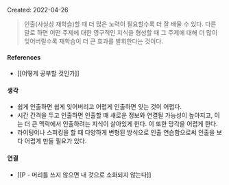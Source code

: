 Created: 2022-04-26

>인출(사실상 재학습)할 때 더 많은 노력이 필요할수록 더 잘 배울 수 있다. 다른 말로 하면 어떤 주제에 대한 영구적인 지식을 형성할 때 그 주제에 대해 더 많이 잊어버릴수록 재학습이 더 큰 효과를 발휘한다는 것이다.

#### References
- [[어떻게 공부할 것인가]]

#### 생각
- 쉽게 인출하면 쉽게 잊어버리고 어렵게 인출하면 잊는 것이 어렵다.
- 시간 간격을 두고 인출하면 인출할 때 새로운 정보와 연결될 가능성이 높아지고, 이는 더 큰 맥락에서 인출하려는 지식이 살아있게 한다. 이 또한 망각을 어렵게 한다.
- 라이팅이나 스피킹을 할 때 다양하게 변형된 방식으로 인출 연습함으로써 인출을 보다 어렵게 만들 필요가 있다.

#### 연결
- [[P - 머리를 쓰지 않으면 내 것으로 소화되지 않는다]]